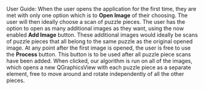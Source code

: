 User Guide:
When the user opens the application for the first time, they are met with only one option which is to **Open Image** of their choosing. 
The user will then ideally choose a scan of puzzle pieces.  The user has the option to open as many additional images as they want, using the now enabled **Add Image** button. These additional images would ideally be scans of puzzle pieces that all belong to the same puzzle as the original opened image.
At any point after the first image is opened, the user is free to use the **Process** button. This button is to be used after all puzzle piece scans have been added. When clicked, our algorithm is run on all of the images, which opens a new QGraphicsView with each puzzle piece as a separate element, free to move around and rotate independently of all the other pieces.
